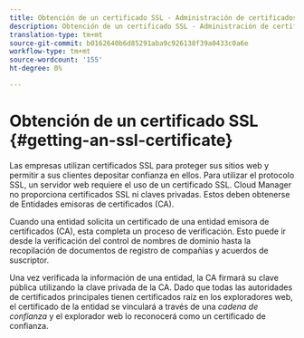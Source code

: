 ```yaml
---
title: Obtención de un certificado SSL - Administración de certificados SSL
description: Obtención de un certificado SSL - Administración de certificados SSL
translation-type: tm+mt
source-git-commit: b0162640b6d85291aba9c926138f39a0433c0a6e
workflow-type: tm+mt
source-wordcount: '155'
ht-degree: 0%

---
```



# Obtención de un certificado SSL {#getting-an-ssl-certificate}

Las empresas utilizan certificados SSL para proteger sus sitios web y permitir a sus clientes depositar confianza en ellos. Para utilizar el protocolo SSL, un servidor web requiere el uso de un certificado SSL. Cloud Manager no proporciona certificados SSL ni claves privadas. Estos deben obtenerse de Entidades emisoras de certificados (CA).

Cuando una entidad solicita un certificado de una entidad emisora de certificados (CA), esta completa un proceso de verificación. Esto puede ir desde la verificación del control de nombres de dominio hasta la recopilación de documentos de registro de compañías y acuerdos de suscriptor.

Una vez verificada la información de una entidad, la CA firmará su clave pública utilizando la clave privada de la CA. Dado que todas las autoridades de certificados principales tienen certificados raíz en los exploradores web, el certificado de la entidad se vinculará a través de una *cadena de confianza* y el explorador web lo reconocerá como un certificado de confianza.

